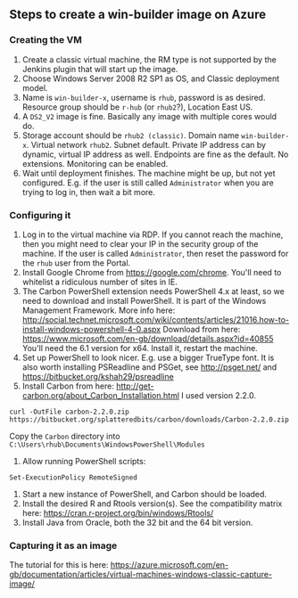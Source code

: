 
## Steps to create a win-builder image on Azure

### Creating the VM

1. Create a classic virtual machine, the RM type is not supported by the Jenkins plugin that will start up the image.
1. Choose Windows Server 2008 R2 SP1 as OS, and Classic deployment model.
1. Name is `win-builder-x`, username is `rhub`, password is as desired. Resource group should be `r-hub` (or `rhub2`?), Location East US.
1. A `DS2_V2` image is fine. Basically any image with multiple cores would do.
1. Storage account should be `rhub2 (classic)`. Domain name `win-builder-x`. Virtual network `rhub2`. Subnet default. Private IP address can by dynamic, virtual IP address as well. Endpoints are fine as the default. No extensions. Monitoring can be enabled.
1. Wait until deployment finishes. The machine might be up, but not yet configured. E.g. if the user is still called `Administrator` when you are trying to log in, then wait a bit more.

### Configuring it

1. Log in to the virtual machine via RDP. If you cannot reach the machine, then you might need to clear your IP in the security group of the machine. If the user is called `Administrator`, then reset the password for the `rhub` user from the Portal.
1. Install Google Chrome from https://google.com/chrome. You'll need to whitelist a ridiculous number of sites in IE.
1. The Carbon PowerShell extension needs PowerShell 4.x at least, so we need to download and install PowerShell. It is part of the Windows Management Framework. More info here: http://social.technet.microsoft.com/wiki/contents/articles/21016.how-to-install-windows-powershell-4-0.aspx Download from here: https://www.microsoft.com/en-gb/download/details.aspx?id=40855 You'll need the 6.1 version for x64. Install it, restart the machine.
1. Set up PowerShell to look nicer. E.g. use a bigger TrueType font. It is also worth installing PSReadline and PSGet, see http://psget.net/ and https://bitbucket.org/kshah29/psreadline
1. Install Carbon from here: http://get-carbon.org/about_Carbon_Installation.html I used version 2.2.0.
  ```
  curl -OutFile carbon-2.2.0.zip https://bitbucket.org/splatteredbits/carbon/downloads/Carbon-2.2.0.zip
  ```
  Copy the `Carbon` directory into `C:\Users\rhub\Documents\WindowsPowerShell\Modules`
1. Allow running PowerShell scripts:
  ```
  Set-ExecutionPolicy RemoteSigned
  ```
1. Start a new instance of PowerShell, and Carbon should be loaded.
1. Install the desired R and Rtools version(s). See the compatibility matrix here: https://cran.r-project.org/bin/windows/Rtools/
1. Install Java from Oracle, both the 32 bit and the 64 bit version.

### Capturing it as an image

The tutorial for this is here: https://azure.microsoft.com/en-gb/documentation/articles/virtual-machines-windows-classic-capture-image/
